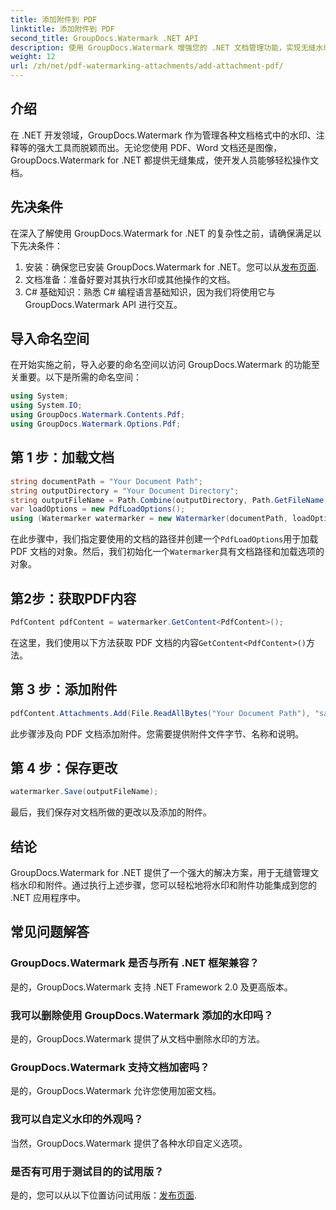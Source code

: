 ```yaml
---
title: 添加附件到 PDF
linktitle: 添加附件到 PDF
second_title: GroupDocs.Watermark .NET API
description: 使用 GroupDocs.Watermark 增强您的 .NET 文档管理功能，实现无缝水印和附件处理。
weight: 12
url: /zh/net/pdf-watermarking-attachments/add-attachment-pdf/
---
```

## 介绍
在 .NET 开发领域，GroupDocs.Watermark 作为管理各种文档格式中的水印、注释等的强大工具而脱颖而出。无论您使用 PDF、Word 文档还是图像，GroupDocs.Watermark for .NET 都提供无缝集成，使开发人员能够轻松操作文档。
## 先决条件
在深入了解使用 GroupDocs.Watermark for .NET 的复杂性之前，请确保满足以下先决条件：
1. 安装：确保您已安装 GroupDocs.Watermark for .NET。您可以从[发布页面](https://releases.groupdocs.com/Watermark/net/).
2. 文档准备：准备好要对其执行水印或其他操作的文档。
3. C# 基础知识：熟悉 C# 编程语言基础知识，因为我们将使用它与 GroupDocs.Watermark API 进行交互。

## 导入命名空间
在开始实施之前，导入必要的命名空间以访问 GroupDocs.Watermark 的功能至关重要。以下是所需的命名空间：
```csharp
using System;
using System.IO;
using GroupDocs.Watermark.Contents.Pdf;
using GroupDocs.Watermark.Options.Pdf;
```
## 第 1 步：加载文档
```csharp
string documentPath = "Your Document Path";
string outputDirectory = "Your Document Directory";
string outputFileName = Path.Combine(outputDirectory, Path.GetFileName(documentPath));
var loadOptions = new PdfLoadOptions();
using (Watermarker watermarker = new Watermarker(documentPath, loadOptions))
```
在此步骤中，我们指定要使用的文档的路径并创建一个`PdfLoadOptions`用于加载 PDF 文档的对象。然后，我们初始化一个`Watermarker`具有文档路径和加载选项的对象。
## 第2步：获取PDF内容
```csharp
PdfContent pdfContent = watermarker.GetContent<PdfContent>();
```
在这里，我们使用以下方法获取 PDF 文档的内容`GetContent<PdfContent>()`方法。
## 第 3 步：添加附件
```csharp
pdfContent.Attachments.Add(File.ReadAllBytes("Your Document Path"), "sample doc", "sample doc as attachment");
```
此步骤涉及向 PDF 文档添加附件。您需要提供附件文件字节、名称和说明。
## 第 4 步：保存更改
```csharp
watermarker.Save(outputFileName);
```
最后，我们保存对文档所做的更改以及添加的附件。

## 结论
GroupDocs.Watermark for .NET 提供了一个强大的解决方案，用于无缝管理文档水印和附件。通过执行上述步骤，您可以轻松地将水印和附件功能集成到您的 .NET 应用程序中。
## 常见问题解答
### GroupDocs.Watermark 是否与所有 .NET 框架兼容？
是的，GroupDocs.Watermark 支持 .NET Framework 2.0 及更高版本。
### 我可以删除使用 GroupDocs.Watermark 添加的水印吗？
是的，GroupDocs.Watermark 提供了从文档中删除水印的方法。
### GroupDocs.Watermark 支持文档加密吗？
是的，GroupDocs.Watermark 允许您使用加密文档。
### 我可以自定义水印的外观吗？
当然，GroupDocs.Watermark 提供了各种水印自定义选项。
### 是否有可用于测试目的的试用版？
是的，您可以从以下位置访问试用版：[发布页面](https://releases.groupdocs.com/).